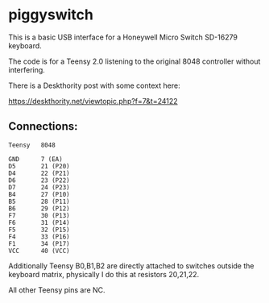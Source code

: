 # piggyswitch

This is a basic USB interface for a Honeywell Micro Switch SD-16279
keyboard.

The code is for a Teensy 2.0 listening to the original 8048 controller
without interfering.

There is a Deskthority post with some context here:

https://deskthority.net/viewtopic.php?f=7&t=24122

## Connections:

```
Teensy   8048

GND      7 (EA)
D5       21 (P20)
D4       22 (P21)
D6       23 (P22)
D7       24 (P23)
B4       27 (P10)
B5       28 (P11)
B6       29 (P12)
F7       30 (P13)
F6       31 (P14)
F5       32 (P15)
F4       33 (P16)
F1       34 (P17)
VCC      40 (VCC)
```

Additionally Teensy B0,B1,B2 are directly attached to switches outside
the keyboard matrix, physically I do this at resistors 20,21,22.

All other Teensy pins are NC.

